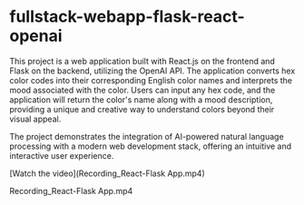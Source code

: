 # fullstack-webapp-flask-react-openai
This project is a web application built with React.js on the frontend and Flask on the backend, utilizing the OpenAI API. The application converts hex color codes into their corresponding English color names and interprets the mood associated with the color. Users can input any hex code, and the application will return the color's name along with a mood description, providing a unique and creative way to understand colors beyond their visual appeal.

The project demonstrates the integration of AI-powered natural language processing with a modern web development stack, offering an intuitive and interactive user experience.

[Watch the video](Recording_React-Flask App.mp4)

Recording_React-Flask App.mp4
